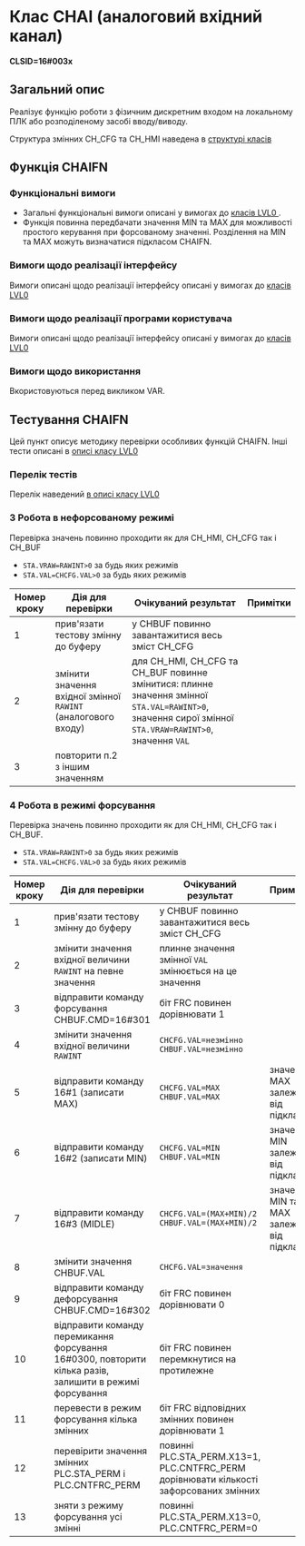 # Клас CHAI (аналоговий вхідний канал)

**CLSID=16#003x**

## Загальний опис

Реалізує функцію роботи з фізичним дискретним входом на локальному ПЛК або розподіленому засобі вводу/виводу.

Структура змінних CH_CFG та CH_HMI наведена в [структурі класів ](2_lvl0.md)

## Функція CHAIFN

### Функціональні вимоги 

- Загальні функціональні вимоги описані у вимогах до [класів LVL0 ](2_lvl0.md).
- Функція повинна передбачати значення MIN та MAX для можливості простого керування при форсованому значенні. Розділення на MIN та MAX можуть визначатися підкласом CHAIFN.

### Вимоги щодо реалізації інтерфейсу

Вимоги описані щодо реалізації інтерфейсу описані у вимогах до [класів LVL0 ](2_lvl0.md)

### Вимоги щодо реалізації програми користувача

Вимоги описані щодо реалізації інтерфейсу описані у вимогах до [класів LVL0 ](2_lvl0.md)

### Вимоги щодо використання

Вкористовуються перед викликом VAR. 

## Тестування CHAIFN

Цей пункт описує методику перевірки особливих функцій CHAIFN. Інші тести описані в  [описі класу LVL0 ](2_lvl0.md)

### Перелік тестів

Перелік наведений  [в описі класу LVL0 ](2_lvl0.md)

### 3 Робота в нефорсованому режимі

Перевірка значень повинно проходити як для CH_HMI, CH_CFG так і  CH_BUF

- `STA.VRAW=RAWINT>0` за будь яких режимів
- `STA.VAL=CHCFG.VAL>0` за будь яких режимів

| Номер кроку | Дія для перевірки                                            | Очікуваний результат                                         | Примітки |
| ----------- | ------------------------------------------------------------ | ------------------------------------------------------------ | -------- |
| 1           | прив'язати тестову змінну до буферу                          | у CHBUF повинно завантажитися весь зміст CH_CFG              |          |
| 2           | змінити значення вхідної змінної `RAWINT` (аналогового входу) | для CH_HMI, CH_CFG та CH_BUF повинне змінитися: плинне значення змінної `STA.VAL=RAWINT>0`,  значення сирої змінної `STA.VRAW=RAWINT>0`, значення `VAL` |          |
| 3           | повторити п.2 з іншим значенням                              |                                                              |          |

### 4 Робота в режимі форсування

Перевірка значень повинно проходити як для CH_HMI, CH_CFG так і  CH_BUF.

- `STA.VRAW=RAWINT>0` за будь яких режимів
- `STA.VAL=CHCFG.VAL>0` за будь яких режимів

| Номер кроку | Дія для перевірки                                            | Очікуваний результат                                         | Примітки                                  |
| ----------- | ------------------------------------------------------------ | ------------------------------------------------------------ | ----------------------------------------- |
| 1           | прив'язати тестову змінну до буферу                          | у CHBUF повинно завантажитися весь зміст CH_CFG              |                                           |
| 2           | змінити значення вхідної величини `RAWINT` на певне значення | плинне значення змінної `VAL` змінюється на це значення      |                                           |
| 3           | відправити команду форсування CHBUF.CMD=16#301               | біт FRC повинен дорівнювати 1                                |                                           |
| 4           | змінити значення вхідної величини `RAWINT`                   | `CHCFG.VAL=незмінно`<br />`CHBUF.VAL=незмінно`<br />         |                                           |
| 5           | відправити команду 16#1 (записати MAX)                       | `CHCFG.VAL=MAX`<br />`CHBUF.VAL=MAX`<br />                   | значення MAX залежить від підкласу        |
| 6           | відправити команду 16#2 (записати MIN)                       | `CHCFG.VAL=MIN`<br />`CHBUF.VAL=MIN`<br />                   | значення MIN залежить від підкласу        |
| 7           | відправити команду 16#3 (MIDLE)                              | `CHCFG.VAL=(MAX+MIN)/2`<br />`CHBUF.VAL=(MAX+MIN)/2`<br />   | значення MIN та MAX залежить від підкласу |
| 8           | змінити значення CHBUF.VAL                                   | `CHCFG.VAL=значення`<br />                                   |                                           |
| 9           | відправити команду дефорсування CHBUF.CMD=16#302             | біт FRC повинен дорівнювати 0                                |                                           |
| 10          | відправити команду перемикання форсування 16#0300, повторити кілька разів, залишити в режимі форсування | біт FRC повинен перемкнутися на протилежне                   |                                           |
| 11          | перевести в режим форсування кілька змінних                  | біт FRC відповідних змінних повинен дорівнювати 1            |                                           |
| 12          | перевірити значення змінних PLC.STA_PERM і PLC.CNTFRC_PERM   | повинні PLC.STA_PERM.X13=1,  PLC.CNTFRC_PERM дорівнювати кількості зафорсованих змінних |                                           |
| 13          | зняти з режиму форсування усі змінні                         | повинні PLC.STA_PERM.X13=0,  PLC.CNTFRC_PERM=0               |                                           |

